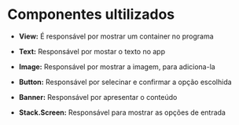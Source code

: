 # Componentes ultilizados

- **View:** É responsável por mostrar um container no programa </View>

- **Text:** Responsável por mostar o texto no app </separator>

- **Image:** Responsável por mostrar a imagem, para adiciona-la </TextTitle>       

- **Button:** Responsável por selecinar e confirmar a opção escolhida </Button>

- **Banner:** Responsável por apresentar o conteúdo  </Banner>

- **Stack.Screen:** Responsável para mostrar as opções de entrada</Play>

